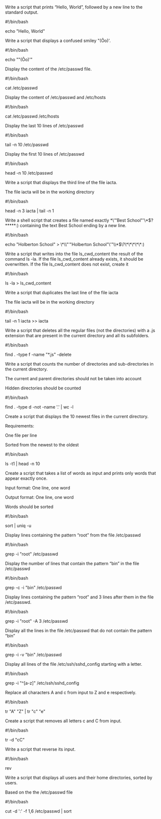 Write a script that prints “Hello, World”, followed by a new line to the standard output.



#!/bin/bash

echo "Hello, World"



Write a script that displays a confused smiley "(Ôo)'.

#!/bin/bash

echo "\"(Ôo)'"



Display the content of the /etc/passwd file.

#!/bin/bash

cat /etc/passwd



Display the content of /etc/passwd and /etc/hosts



#!/bin/bash

cat /etc/passwd /etc/hosts





Display the last 10 lines of /etc/passwd

#!/bin/bash

tail -n 10 /etc/passwd 



Display the first 10 lines of /etc/passwd

#!/bin/bash

head -n 10 /etc/passwd



Write a script that displays the third line of the file iacta.



The file iacta will be in the working directory



#!/bin/bash

head -n 3 iacta | tail -n 1



Write a shell script that creates a file named exactly \*\\'"Best School"\'\\*$\?\*\*\*\*\*:) containing the text Best School ending by a new line.

#!/bin/bash

echo "Holberton School" > \\\*\\\\"'\"Holberton School\"\\'"\\\\\*\$\\\?\\\*\\\*\\\*\\\*\\\*\:\)



Write a script that writes into the file ls_cwd_content the result of the command ls -la. If the file ls_cwd_content already exists, it should be overwritten. If the file ls_cwd_content does not exist, create it



#!/bin/bash

ls -la > ls_cwd_content



Write a script that duplicates the last line of the file iacta



The file iacta will be in the working directory



#!/bin/bash

tail -n 1 iacta >> iacta



Write a script that deletes all the regular files (not the directories) with a .js extension that are present in the current directory and all its subfolders.

#!/bin/bash

find . -type f -name "*.js" -delete



Write a script that counts the number of directories and sub-directories in the current directory.



The current and parent directories should not be taken into account

Hidden directories should be counted



#!/bin/bash

find . -type d -not -name '.' | wc -l



Create a script that displays the 10 newest files in the current directory.



Requirements:



One file per line

Sorted from the newest to the oldest



#!/bin/bash

ls -t1 | head -n 10





Create a script that takes a list of words as input and prints only words that appear exactly once.



Input format: One line, one word

Output format: One line, one word

Words should be sorted

#!/bin/bash

sort | uniq -u



Display lines containing the pattern “root” from the file /etc/passwd

#!/bin/bash

grep -i "root" /etc/passwd



Display the number of lines that contain the pattern “bin” in the file /etc/passwd

#!/bin/bash

grep -c -i "bin" /etc/passwd



Display lines containing the pattern “root” and 3 lines after them in the file /etc/passwd.



#!/bin/bash

grep -i "root" -A 3 /etc/passwd



Display all the lines in the file /etc/passwd that do not contain the pattern “bin”

#!/bin/bash

grep -i -v "bin" /etc/passwd



Display all lines of the file /etc/ssh/sshd_config starting with a letter.



#!/bin/bash

grep -i "^[a-z]" /etc/ssh/sshd_config



Replace all characters A and c from input to Z and e respectively.

#!/bin/bash

tr "A" "Z" | tr "c" "e"



Create a script that removes all letters c and C from input.

#!/bin/bash

tr -d "cC"



Write a script that reverse its input.



#!/bin/bash

rev



Write a script that displays all users and their home directories, sorted by users.



Based on the the /etc/passwd file

#!/bin/bash

cut -d ':' -f 1,6 /etc/passwd | sort
